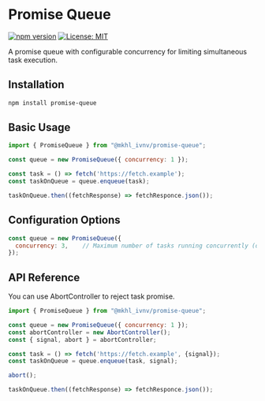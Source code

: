 # Promise Queue

[![npm version](https://img.shields.io/npm/v/promise-queue.svg)](https://www.npmjs.com/package/@mkhl_ivnv/promise-queue)
[![License: MIT](https://img.shields.io/badge/License-MIT-yellow.svg)](https://opensource.org/licenses/MIT)

A promise queue with configurable concurrency for limiting simultaneous task execution.

## Installation

```bash
npm install promise-queue
```

## Basic Usage

```JavaScript
import { PromiseQueue } from "@mkhl_ivnv/promise-queue";

const queue = new PromiseQueue({ concurrency: 1 });

const task = () => fetch('https://fetch.example');
const taskOnQueue = queue.enqueue(task);

taskOnQueue.then((fetchResponse) => fetchResponce.json());
```

## Configuration Options

```JavaScript
const queue = new PromiseQueue({
  concurrency: 3,    // Maximum number of tasks running concurrently (default: 1)
});
```

## API Reference

You can use AbortController to reject task promise.

```JavaScript
import { PromiseQueue } from "@mkhl_ivnv/promise-queue";

const queue = new PromiseQueue({ concurrency: 1 });
const abortController = new AbortController();
const { signal, abort } = abortController;

const task = () => fetch('https://fetch.example', {signal});
const taskOnQueue = queue.enqueue(task, signal);

abort();

taskOnQueue.then((fetchResponse) => fetchResponce.json());
```

